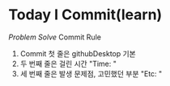 # Today I Commit(learn)
_Problem Solve_
Commit Rule

1. Commit 첫 줄은 githubDesktop 기본
2. 두 번째 줄은 걸린 시간 "Time: "
3. 세 번째 줄은 발생 문제점, 고민했던 부분 "Etc: "
